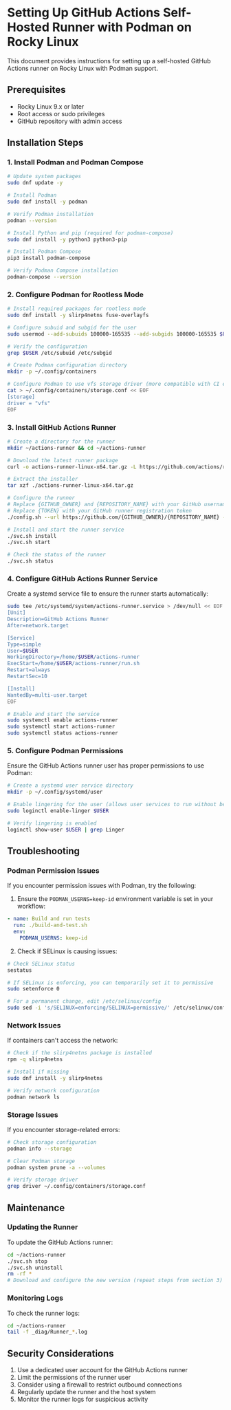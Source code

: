 # Setting Up GitHub Actions Self-Hosted Runner with Podman on Rocky Linux

This document provides instructions for setting up a self-hosted GitHub Actions runner on Rocky Linux with Podman support.

## Prerequisites

- Rocky Linux 9.x or later
- Root access or sudo privileges
- GitHub repository with admin access

## Installation Steps

### 1. Install Podman and Podman Compose

```bash
# Update system packages
sudo dnf update -y

# Install Podman
sudo dnf install -y podman

# Verify Podman installation
podman --version

# Install Python and pip (required for podman-compose)
sudo dnf install -y python3 python3-pip

# Install Podman Compose
pip3 install podman-compose

# Verify Podman Compose installation
podman-compose --version
```

### 2. Configure Podman for Rootless Mode

```bash
# Install required packages for rootless mode
sudo dnf install -y slirp4netns fuse-overlayfs

# Configure subuid and subgid for the user
sudo usermod --add-subuids 100000-165535 --add-subgids 100000-165535 $USER

# Verify the configuration
grep $USER /etc/subuid /etc/subgid

# Create Podman configuration directory
mkdir -p ~/.config/containers

# Configure Podman to use vfs storage driver (more compatible with CI environments)
cat > ~/.config/containers/storage.conf << EOF
[storage]
driver = "vfs"
EOF
```

### 3. Install GitHub Actions Runner

```bash
# Create a directory for the runner
mkdir ~/actions-runner && cd ~/actions-runner

# Download the latest runner package
curl -o actions-runner-linux-x64.tar.gz -L https://github.com/actions/runner/releases/download/v2.314.1/actions-runner-linux-x64-2.314.1.tar.gz

# Extract the installer
tar xzf ./actions-runner-linux-x64.tar.gz

# Configure the runner
# Replace {GITHUB_OWNER} and {REPOSITORY_NAME} with your GitHub username/org and repository name
# Replace {TOKEN} with your GitHub runner registration token
./config.sh --url https://github.com/{GITHUB_OWNER}/{REPOSITORY_NAME} --token {TOKEN} --labels "self-hosted,Rocky Linux" --unattended

# Install and start the runner service
./svc.sh install
./svc.sh start

# Check the status of the runner
./svc.sh status
```

### 4. Configure GitHub Actions Runner Service

Create a systemd service file to ensure the runner starts automatically:

```bash
sudo tee /etc/systemd/system/actions-runner.service > /dev/null << EOF
[Unit]
Description=GitHub Actions Runner
After=network.target

[Service]
Type=simple
User=$USER
WorkingDirectory=/home/$USER/actions-runner
ExecStart=/home/$USER/actions-runner/run.sh
Restart=always
RestartSec=10

[Install]
WantedBy=multi-user.target
EOF

# Enable and start the service
sudo systemctl enable actions-runner
sudo systemctl start actions-runner
sudo systemctl status actions-runner
```

### 5. Configure Podman Permissions

Ensure the GitHub Actions runner user has proper permissions to use Podman:

```bash
# Create a systemd user service directory
mkdir -p ~/.config/systemd/user

# Enable lingering for the user (allows user services to run without being logged in)
sudo loginctl enable-linger $USER

# Verify lingering is enabled
loginctl show-user $USER | grep Linger
```

## Troubleshooting

### Podman Permission Issues

If you encounter permission issues with Podman, try the following:

1. Ensure the `PODMAN_USERNS=keep-id` environment variable is set in your workflow:

```yaml
- name: Build and run tests
  run: ./build-and-test.sh
  env:
    PODMAN_USERNS: keep-id
```

2. Check if SELinux is causing issues:

```bash
# Check SELinux status
sestatus

# If SELinux is enforcing, you can temporarily set it to permissive
sudo setenforce 0

# For a permanent change, edit /etc/selinux/config
sudo sed -i 's/SELINUX=enforcing/SELINUX=permissive/' /etc/selinux/config
```

### Network Issues

If containers can't access the network:

```bash
# Check if the slirp4netns package is installed
rpm -q slirp4netns

# Install if missing
sudo dnf install -y slirp4netns

# Verify network configuration
podman network ls
```

### Storage Issues

If you encounter storage-related errors:

```bash
# Check storage configuration
podman info --storage

# Clear Podman storage
podman system prune -a --volumes

# Verify storage driver
grep driver ~/.config/containers/storage.conf
```

## Maintenance

### Updating the Runner

To update the GitHub Actions runner:

```bash
cd ~/actions-runner
./svc.sh stop
./svc.sh uninstall
rm -rf *
# Download and configure the new version (repeat steps from section 3)
```

### Monitoring Logs

To check the runner logs:

```bash
cd ~/actions-runner
tail -f _diag/Runner_*.log
```

## Security Considerations

1. Use a dedicated user account for the GitHub Actions runner
2. Limit the permissions of the runner user
3. Consider using a firewall to restrict outbound connections
4. Regularly update the runner and the host system
5. Monitor the runner logs for suspicious activity